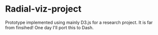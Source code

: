 # Radial-viz-project

Prototype implemented using mainly D3.js for a research project. It is far from finsihed! One day I'll port this to Dash. 
